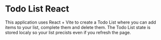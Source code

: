 # Todo List React

This application uses React + Vite to create a Todo List where you can add items to your list, complete them and delete them.
The Todo List state is stored localy so your list precists even if you refresh the page.